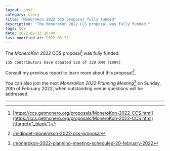 ```yaml
---
layout: post
category: story
title: "MoneroKon 2022 CCS proposal fully funded"
description: "The MoneroKon 2022 CCS proposal was fully funded."
tags: CCS
date: 2022-02-13 20:00
last_modified_at: 2022-03-22
---
```


The *MoneroKon 2022* CCS proposal[^1] was fully funded:

```
135 contributors have donated 328 of 328 XMR (100%)
```

Consult my previous report to learn more about this proposal[^2].

You can also join the next *MoneroKon 2022 Planning Meeting*[^3] on Sunday, 20th of February 2022, when outstanding venue questions will be addressed.

---

[^1]: [https://ccs.getmonero.org/proposals/MoneroKon-2022-CCS.html](https://ccs.getmonero.org/proposals/MoneroKon-2022-CCS.html){:target="_blank"}
[^2]: [/midipoet-monerokon-2022-ccs-proposal](/midipoet-monerokon-2022-ccs-proposal)
[^3]: [/monerokon-2022-planning-meeting-scheduled-20-february-2022](/monerokon-2022-planning-meeting-scheduled-20-february-2022)
